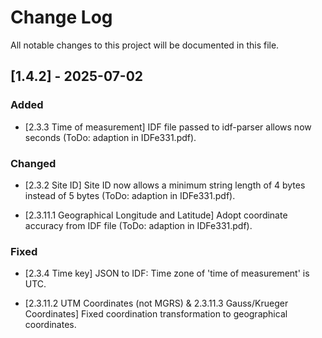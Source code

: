 # Change Log
All notable changes to this project will be documented in this file.
 
## [1.4.2] - 2025-07-02
  
### Added

- [2.3.3 Time of measurement] 
  IDF file passed to idf-parser allows now seconds (ToDo: adaption in IDFe331.pdf).

### Changed

- [2.3.2 Site ID]
  Site ID now allows a minimum string length of 4 bytes instead of 5 bytes (ToDo: adaption in IDFe331.pdf).

- [2.3.11.1 Geographical Longitude and Latitude]
  Adopt coordinate accuracy from IDF file (ToDo: adaption in IDFe331.pdf). 
 
### Fixed

- [2.3.4 Time key]
  JSON to IDF: Time zone of 'time of measurement' is UTC.

- [2.3.11.2 UTM Coordinates (not MGRS) & 2.3.11.3 Gauss/Krueger Coordinates]
  Fixed coordination transformation to geographical coordinates.
   
